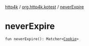 [http4k](../index.md) / [org.http4k.kotest](index.md) / [neverExpire](./never-expire.md)

# neverExpire

`fun neverExpire(): Matcher<`[`Cookie`](../org.http4k.core.cookie/-cookie/index.md)`>`